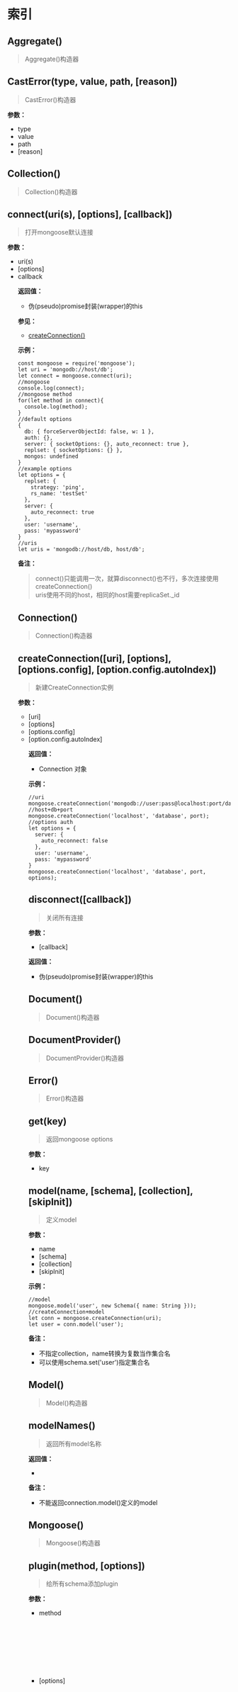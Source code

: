# 索引  

## Aggregate()  
  > Aggregate()构造器  

## CastError(type, value, path, [reason])  
  > CastError()构造器  

  **参数：**  
  * type <String>  
  * value <Any>  
  * path <String>  
  * [reason] <Error>  

## Collection()  
  > Collection()构造器  

## connect(uri(s), [options], [callback])  
  > 打开mongoose默认连接  

  **参数：**  
  * uri(s) <String>  
  * [options] <Object>  
  * callback <Function>  
  
  **返回值：**  
  * 伪(pseudo)promise封装(wrapper)的this  

  **参见：**  
  * [createConnection()]()  

  **示例：**  
  ```
  const mongoose = require('mongoose');
  let uri = 'mongodb://host/db';
  let connect = mongoose.connect(uri);
  //mongoose
  console.log(connect);
  //mongoose method
  for(let method in connect){
    console.log(method);
  }
  //default options
  {
    db: { forceServerObjectId: false, w: 1 },
    auth: {},
    server: { socketOptions: {}, auto_reconnect: true },
    replset: { socketOptions: {} },
    mongos: undefined
  }
  //example options
  let options = {
    replset: {
      strategy: 'ping',
      rs_name: 'testSet'
    },
    server: {
      auto_reconnect: true
    },
    user: 'username',
    pass: 'mypassword'
  }
  //uris
  let uris = 'mongodb://host/db, host/db';
  ```

  **备注：**  
  > connect()只能调用一次，就算disconnect()也不行，多次连接使用createConnection()  
  > uris使用不同的host，相同的host需要replicaSet._id  
  
## Connection()  
  > Connection()构造器  

## createConnection([uri], [options], [options.config], [option.config.autoIndex])  
  > 新建CreateConnection实例  

  **参数：**  
  * [uri] <String>  
  * [options] <Object>  
  * [options.config] <Object>  
  * [option.config.autoIndex] <Boolean>  
  
  **返回值：**  
  * Connection 对象  

  **示例：**  
  ```
  //uri
  mongoose.createConnection('mongodb://user:pass@localhost:port/database');
  //host+db+port
  mongoose.createConnection('localhost', 'database', port);
  //options auth
  let options = {
    server: {
      auto_reconnect: false
    },
    user: 'username',
    pass: 'mypassword'
  }
  mongoose.createConnection('localhost', 'database', port, options);
  ```

## disconnect([callback])  
  > 关闭所有连接  

  **参数：**  
  * [callback] <Function>  

  **返回值：**  
  * 伪(pseudo)promise封装(wrapper)的this  

## Document()  
  > Document()构造器  

## DocumentProvider()  
  > DocumentProvider()构造器  

## Error()  
  > Error()构造器  

## get(key)  
  > 返回mongoose options  

  **参数：**  
  * key <String>  

## model(name, [schema], [collection], [skipInit])  
  > 定义model  

  **参数：**  
  * name <String>  
  * [schema] <Schema>  
  * [collection] <String>  
  * [skipInit] <Boolean>  
  
  **示例：**  
  ```
  //model
  mongoose.model('user', new Schema({ name: String }));
  //createConnection+model
  let conn = mongoose.createConnection(uri);
  let user = conn.model('user');
  ```

  **备注：**  
  * 不指定collection，name转换为复数当作集合名  
  * 可以使用schema.set('user')指定集合名  
  
## Model()  
  > Model()构造器  

## modelNames()  
  > 返回所有model名称  

  **返回值：**  
  * <Array>  

  **备注：**  
  * 不能返回connection.model()定义的model  

## Mongoose()  
  > Mongoose()构造器  

## plugin(method, [options])  
  > 给所有schema添加plugin  

  **参数：**  
  * method <Function>  
  * [options] <Object>  

  **返回值：**  
  * <Mongoose> this  

## Promise()  
  > Promise()构造器  

## PromiseProvider()  
  > mongoose promise存储层？？？  

## Query()  
  > Query()构造器  

## Schema()  
  > Schema()构造器  

## SchemaType()  
  > SchemaType()构造器  

## set(key, value)  
  > 设置mongoose options  

  **参数：**  
  * key <String>  
  * value <String | Boolean | Function>  

  **示例：**  
  ```
  mongoose.set('debug', true);
  mongoose.set('debug', function(collectionName, methodName, arg1, arg2...) {});
  ```

## VirtualType()  
  > VirtualType()构造器  

## connection  
  > mongoose default connection  

  **返回值：**  
  * <Connection>  

  **示例：**  
  ```
  const mongoose = require('mongoose');
  mongoose.connect(uri);
  mongoose.connection.on('error', callback);
  ```

## mongo  
  > mongoose使用的node-mongodb-native driver  

## mquery  
  > mongoose使用的mquery builder  

## SchemaTypes  
  > mongoose schema types  

## Types  
  > mongoose types  

## version  
  > mongoose版本  

  